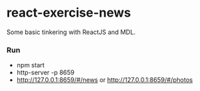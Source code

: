 # react-exercise-news

Some basic tinkering with ReactJS and MDL.

### Run
* npm start
* http-server -p 8659
* http://127.0.0.1:8659/#/news or http://127.0.0.1:8659/#/photos
